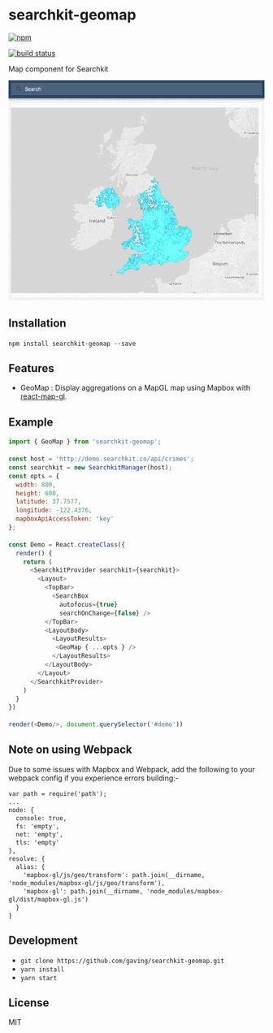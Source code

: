 # searchkit-geomap

[![npm](https://nodei.co/npm/yarn.png)](https://nodei.co/npm/yarn/)

[![build status](https://secure.travis-ci.org/gaving/yarn.png)](http://travis-ci.org/gaving/yarn)

Map component for Searchkit

![searchkit-geomap](https://github.com/gaving/searchkit-geomap/raw/master/site/1.gif)

## Installation

`npm install searchkit-geomap --save`

## Features

- GeoMap : Display aggregations on a MapGL map using Mapbox with [react-map-gl](https://github.com/uber/react-map-gl).

## Example

```javascript
import { GeoMap } from 'searchkit-geomap';

const host = 'http://demo.searchkit.co/api/crimes';
const searchkit = new SearchkitManager(host);
const opts = {
  width: 800,
  height: 600,
  latitude: 37.7577,
  longitude: -122.4376,
  mapboxApiAccessToken: 'key'
};

const Demo = React.createClass({
  render() {
    return (
      <SearchkitProvider searchkit={searchkit}>
        <Layout>
          <TopBar>
            <SearchBox
              autofocus={true}
              searchOnChange={false} />
          </TopBar>
          <LayoutBody>
            <LayoutResults>
             <GeoMap { ...opts } /> 
            </LayoutResults>
          </LayoutBody>
        </Layout>
      </SearchkitProvider>
    )
  }
})

render(<Demo/>, document.querySelector('#demo'))
```

## Note on using Webpack

Due to some issues with Mapbox and Webpack, add the following to your webpack
config if you experience errors building:-

    var path = require('path');
    ...
    node: {
      console: true,
      fs: 'empty',
      net: 'empty',
      tls: 'empty'
    },
    resolve: {
      alias: {
        'mapbox-gl/js/geo/transform': path.join(__dirname, 'node_modules/mapbox-gl/js/geo/transform'),
        'mapbox-gl': path.join(__dirname, 'node_modules/mapbox-gl/dist/mapbox-gl.js')
      }
    }

## Development

- `git clone https://github.com/gaving/searchkit-geomap.git`
- `yarn install`
- `yarn start`

## License

MIT
